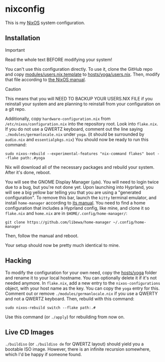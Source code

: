 # nixconfig
This is my [NixOS](https://nixos.org) system configuration.

## Installation

> [!IMPORTANT]  
> Read the whole text BEFORE modifying your system!

You can't use this configuration directly. To use it, clone the GitHub repo and copy [modules/users.nix.template](./modules/users.nix.template) to [hosts/yoga/users.nix](./hosts/yoga/users.nix). Then, modify that file according to [the NixOS manual](https://nixos.org/manual/nixos/stable/#sec-user-management).
> [!CAUTION]
> This means that you will NEED TO BACKUP YOUR USERS.NIX FILE if you reinstall your system and are planning to reinstall from your configuration on a git repo.

Additionally, copy `hardware-configuration.nix` from `/etc/nixos/configuration.nix` into the repository root.
Look into `flake.nix`. If you do not use a QWERTZ keyboard, comment out the line saying `./modules/germanlocale.nix` under `yoga`. (it should be surrounded by `audio.nix` and `essentialpkgs.nix`)
You should now be ready to run this command:
```
sudo nixos-rebuild --experimental-features "nix-command flakes" boot --flake path:.#yoga
```
Nix will download all of the necessary packages and rebuild your system. After it's done, reboot.

You will see the GNOME Display Manager (`gdm`). You will need to login twice due to a bug, but you're not done yet. Upon launching into Hyprland, you will see a big yellow bar telling you that you are using a "generated configuration".
To remove this bar, launch the `kitty` terminal emulator, and install `home-manager` according to [its manual](https://nix-community.github.io/home-manager/index.xhtml#sec-flakes-standalone). You need to find a home configuration that includes a Hyprland config, like mine, and clone it so `flake.nix` and `home.nix` are in `$HOME/.config/home-manager/`:
```
git clone https://github.com/libewa/home-manager ~/.config/home-manager
```
Then, follow the manual and reboot.

Your setup should now be pretty much identical to mine.

## Hacking

To modify the configuration for your own need, copy the [hosts/yoga](./hosts/yoga/) folder and rename it to your local hostname. You can optionally delete it if it's not needed anymore. In `flake.nix`, add a new entry to the `nixos-configurations` object, with your host name as the key. You can copy the `yoga` entry for this. Comment out or remove `./modules/germanlocale.nix` if you use a QWERTY and not a QWERTZ keyboard.
Then, rebuild with this command:
```
sudo nixos-rebuild switch --flake path:.#
```

Use this command (or `./apply`) for rebuilding from now on.

## Live CD Images

`./buildiso` (or `./buildiso de` for QWERTZ layout) should yield you a bootable ISO image. However, there is an infinite recursion somewhere, which I'd be happy if someone found.
